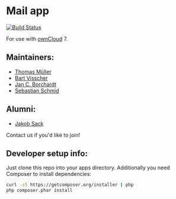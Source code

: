 Mail app
============

[![Build Status](https://travis-ci.org/owncloud/mail.svg?branch=master)](https://travis-ci.org/owncloud/mail)

For use with [ownCloud](https://owncloud.org) 7.

Maintainers:
------------
- [Thomas Müller](https://github.com/DeepDiver1975)
- [Bart Visscher](https://github.com/bartv2)
- [Jan C. Borchardt](https://github.com/jancborchardt)
- [Sebastian Schmid](https://github.com/sebastian-schmid)

Alumni:
--------
- [Jakob Sack](https://github.com/jakobsack)

Contact us if you'd like to join!

Developer setup info:
---------------------
Just clone this repo into your apps directory. Additionally you need Composer to install dependencies:
```bash
curl -sS https://getcomposer.org/installer | php
php composer.phar install
```
